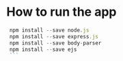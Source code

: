 # How to run the app
````javascript
 npm install --save node.js
 npm install --save express.js
 npm install --save body-parser
 npm install --save ejs 
 ```
